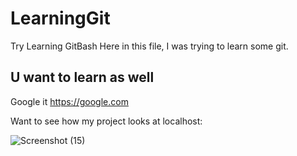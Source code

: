 # LearningGit
Try Learning GitBash
Here in this file, I was trying to learn some git.

## U want to learn as well

Google it
https://google.com

Want to see how my project looks at localhost:

![Screenshot (15)](https://user-images.githubusercontent.com/66875383/116904064-de354800-ac5a-11eb-81d0-50ec0d3eb532.png)
